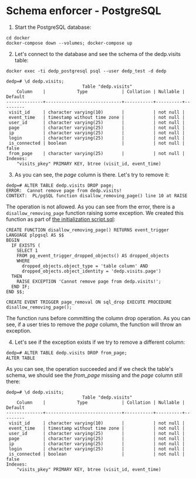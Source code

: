 # Schema enforcer - PostgreSQL
1. Start the PostgreSQL database:
```
cd docker
docker-compose down --volumes; docker-compose up
```

2. Let's connect to the database and see the schema of the dedp.visits table:
```
docker exec -ti dedp_postgresql psql --user dedp_test -d dedp

dedp=# \d dedp.visits;
                             Table "dedp.visits"
    Column    |            Type             | Collation | Nullable | Default 
--------------+-----------------------------+-----------+----------+---------
 visit_id     | character varying(10)       |           | not null | 
 event_time   | timestamp without time zone |           | not null | 
 user_id      | character varying(25)       |           | not null | 
 page         | character varying(25)       |           | not null | 
 ip           | character varying(25)       |           | not null | 
 login        | character varying(25)       |           | not null | 
 is_connected | boolean                     |           | not null | false
 from_page    | character varying(25)       |           | not null | 
Indexes:
    "visits_pkey" PRIMARY KEY, btree (visit_id, event_time)
```

3. As you can see, the _page_ column is there. Let's try to remove it:
```
dedp=# ALTER TABLE dedp.visits DROP page;
ERROR:  Cannot remove page from dedp.visits!
CONTEXT:  PL/pgSQL function disallow_removing_page() line 10 at RAISE
```

The operation is not allowed. As you can see from the error, there is a `disallow_removing_page`
function raising some exception. We created this function as part of [the initialization script.sql](docker/init.sql):

```
CREATE FUNCTION disallow_removing_page() RETURNS event_trigger LANGUAGE plpgsql AS $$
BEGIN
  IF EXISTS (
    SELECT 1
    FROM pg_event_trigger_dropped_objects() AS dropped_objects
    WHERE
      dropped_objects.object_type = 'table column' AND
      dropped_objects.object_identity = 'dedp.visits.page')
  THEN
    RAISE EXCEPTION 'Cannot remove page from dedp.visits!';
  END IF;
END $$;

CREATE EVENT TRIGGER page_removal ON sql_drop EXECUTE PROCEDURE disallow_removing_page();
```

The function runs before committing the column drop operation. As you can see, if a user tries to remove the 
_page_ column, the function will throw an exception.

4. Let's see if the exception exists if we try to remove a different column:
```
dedp=# ALTER TABLE dedp.visits DROP from_page;
ALTER TABLE
```

As you can see, the operation succeeded and if we check the table's schema, we should see the 
_from_page_ missing and the _page_ column still there:

```
dedp=# \d dedp.visits;
                             Table "dedp.visits"
    Column    |            Type             | Collation | Nullable | Default 
--------------+-----------------------------+-----------+----------+---------
 visit_id     | character varying(10)       |           | not null | 
 event_time   | timestamp without time zone |           | not null | 
 user_id      | character varying(25)       |           | not null | 
 page         | character varying(25)       |           | not null | 
 ip           | character varying(25)       |           | not null | 
 login        | character varying(25)       |           | not null | 
 is_connected | boolean                     |           | not null | false
Indexes:
    "visits_pkey" PRIMARY KEY, btree (visit_id, event_time)
```
